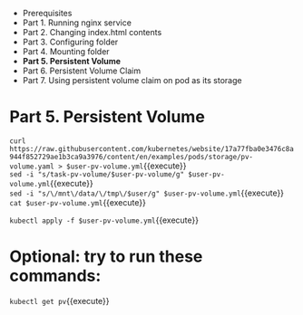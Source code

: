* Prerequisites
* Part 1. Running nginx service
* Part 2. Changing index.html contents
* Part 3. Configuring folder
* Part 4. Mounting folder
* **Part 5. Persistent Volume**
* Part 6. Persistent Volume Claim
* Part 7. Using persistent volume claim on pod as its storage

# Part 5. Persistent Volume

`curl https://raw.githubusercontent.com/kubernetes/website/17a77fba0e3476c8a944f852729ae1b3ca9a3976/content/en/examples/pods/storage/pv-volume.yaml > $user-pv-volume.yml`{{execute}}  
`sed -i "s/task-pv-volume/$user-pv-volume/g" $user-pv-volume.yml`{{execute}}  
`sed -i "s/\/mnt\/data/\/tmp\/$user/g" $user-pv-volume.yml`{{execute}}  
`cat $user-pv-volume.yml`{{execute}}  

`kubectl apply -f $user-pv-volume.yml`{{execute}}  

# Optional: try to run these commands:

`kubectl get pv`{{execute}}  